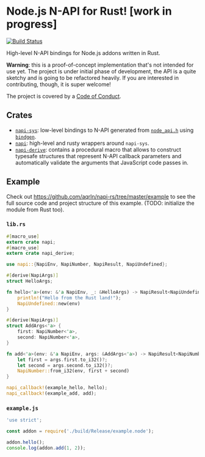 # Node.js N-API for Rust! [work in progress]

[![Build Status][travis-badge]][travis-url]

High-level N-API bindings for Node.js addons written in Rust.

**Warning**: this is a proof-of-concept implementation that's not intended
for use yet. The project is under initial phase of development, the API is a
quite sketchy and is going to be refactored heavily. If you are interested in
contributing, though, it is super welcome!

The project is covered by a [Code of Conduct][coc].

## Crates

* [`napi-sys`][napi-sys]: low-level bindings to N-API generated from
  [`node_api.h`](https://github.com/nodejs/node/blob/master/src/node_api.h)
  using [`bindgen`](https://github.com/rust-lang-nursery/rust-bindgen).
* [`napi`][napi]: high-level and rusty wrappers around `napi-sys`.
* [`napi-derive`][napi-derive]: contains a procedural macro that allows to
  construct typesafe structures that represent N-API callback parameters and
  automatically validate the arguments that JavaScript code passes in.

## Example

Check out <https://github.com/aqrln/napi-rs/tree/master/example> to see the
full source code and project structure of this example. (TODO: initialize the
module from Rust too).

### `lib.rs`

```rust
#[macro_use]
extern crate napi;
#[macro_use]
extern crate napi_derive;

use napi::{NapiEnv, NapiNumber, NapiResult, NapiUndefined};

#[derive(NapiArgs)]
struct HelloArgs;

fn hello<'a>(env: &'a NapiEnv, _: &HelloArgs) -> NapiResult<NapiUndefined<'a>> {
    println!("Hello from the Rust land!");
    NapiUndefined::new(env)
}

#[derive(NapiArgs)]
struct AddArgs<'a> {
    first: NapiNumber<'a>,
    second: NapiNumber<'a>,
}

fn add<'a>(env: &'a NapiEnv, args: &AddArgs<'a>) -> NapiResult<NapiNumber<'a>> {
    let first = args.first.to_i32()?;
    let second = args.second.to_i32()?;
    NapiNumber::from_i32(env, first + second)
}

napi_callback!(example_hello, hello);
napi_callback!(example_add, add);
```

### `example.js`

```javascript
'use strict';

const addon = require('./build/Release/example.node');

addon.hello();
console.log(addon.add(1, 2));
```

[coc]: https://github.com/aqrln/napi-rs/blob/master/CODE_OF_CONDUCT.md
[napi]: https://crates.io/crates/napi
[napi-derive]: https://crates.io/crates/napi-derive
[napi-sys]: https://crates.io/crates/napi-sys
[travis-badge]: https://travis-ci.org/aqrln/napi-rs.svg?branch=master
[travis-url]: https://travis-ci.org/aqrln/napi-rs
